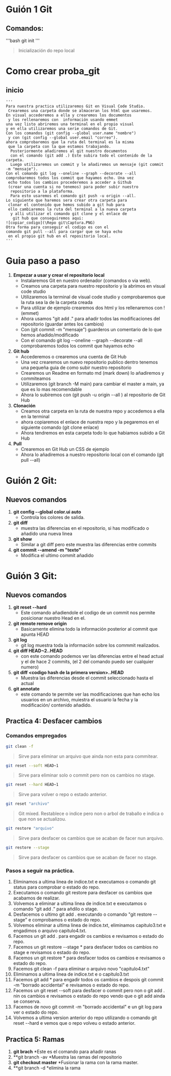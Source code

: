 # Guión 1 Git
## Comandos:
'''bash
git init
'''
>Inicialización do repo local
# Como crear proba_git 
## inicio
    '''
    Para nuestra practica utilizaremos Git en Visual Code Studio.
     Crearemos una carpeta donde se almaceran los html que usaremos.
    En visual accederemos a ella y crearemos los documentos
     y los rellenaremos con  información usando emmet
    una vez listo abriremos una terminal en el propio visual 
    y en ella utilizaremos una serie comandos de Git. 
    Con los comandos (git config --global user.name "nombre")
     y con (git config --global user.email "correo").
    ahora comprobaremos que la ruta del terminal es la misma
     que la carpeta con la que estamos trabajando.
      Posteriormente añadiremos al git nuestro documentos 
      con el comando (git add .) Este subira todo el contenido de la carpeta. 
      Luego utilizaremos un commit y le añadiremos un mensaje (git commit -m "mensaje").
    Con el comando git log --oneline --graph --decorate --all 
    comprobaremos todos los commit que hayamos echo. Una vez
     echo todos los cambios procederemos a acceder a Github 
     (crear una cuenta si no tenemos) para poder subir nuestro
      repositorio a la plataforma. 
      Para esto usaremos el comando git push -u origin --all.
    Lo siguiente que haremos sera crear otra carpeta para
     clonar el contenido que hemos subido a git hub para
     ello cambiaremos la ruta del terminal a la nueva carpeta
      y alli utilizar el comando git clone y el enlace de
       git hub que conseguiremos aqui:
    ![copiar_codigo](\Repo git\Captura.PNG)
    Otra forma para conseguir el codigo es con el 
    comando git pull --all para cargar que se haya echo
     en el propio git hub en el repositorio local.
    '''
# Guia paso a paso
 1. **Empezar a usar y crear el repositorio local**
    * Instalaremos Git en nuestro ordenador (comandos o via web).
    * Creamos una carpeta para nuestro repositorio y la abrimos en visual code studio
    * Utilizaremos la terminal de visual code studio y comprobaremos que la ruta sea la de la carpeta creada
    * Para utilizar de ejemplo crearemos dos html y los rellenaremos con ! (emmet)
    * Ahora usamos "git add ." para añadir todos las modificaciones del repositorio (guardar antes los cambios)
    * Con (git commit -m "mensaje") guarderos un comentario de lo que hemos añadido/modificado
    * Con el comando git log --oneline --graph --decorate --all comprobaremos todos los commit que hayamos echo
2. **Git hub** 
    * Accederemos o crearemos una cuenta de Git Hub
    * Una vez crearemos un nuevo repositorio publico dentro tenemos una pequeña guia de como subir nuestro repositorio
    * Crearemos un Readme en formato md (mark down) lo añadiremos y commiteamos
    * Utilizaremos (git branch -M main) para cambiar el master a main, ya que es lo mas recomendable
    * Ahora lo subiremos con (git push -u origin --all ) al repositorio de Git Hub
3. **Clonación**
    * Creamos otra carpeta en la ruta de nuestra repo y accedemos a ella en la terminal
    * ahora copiaremos el enlace de nuestra repo y la pegaremos en el siguiente comando (git clone enlace)
    * Ahora tendremos en esta carpeta todo lo que habiamos subido a Git Hub
4. **Pull**
    * Crearemos en Git Hub un CSS de ejemplo
    * Ahora lo añadiremos a nuestro repositorio local con el comando (git pull --all)

# Guión 2 Git:
## Nuevos comandos
1. **git config --global color.ui auto**
    * Controla los colores de salida.
2. **git diff**
    * muestra las diferencias en el repositorio, si has modificado o añadido una nueva linea
3. **git show**
    * Similar a git diff pero este muestra las diferencias entre commits
4. **git commit --amend -m "texto"**
    * Modifica el ultimo commit añadido
# Guión 3 Git:
## Nuevos comandos
1. **git reset --hard**
    * Este comando añadiendole el codigo de un commit nos permite posicionar nuestro Head en el.
2. **git remote remove origin** 
    * Basicamente elimina todo la información posterior al commit que apunta HEAD
3. **git log**
    * git log muestra toda la información sobre los commmit realizados.
4. **git diff HEAD~2..HEAD**
    * con este comando podemos ver las diferencias entre el head actual y el de hace 2 commits, (el 2 del comando puedo ser cualquier numero)
5. **git diff &lt;codigo hash de la primera version>..HEAD**
    * Muestra las diferencias desde el commit seleccionado hasta el actual
6. **git annotate**
    * este comando te permite ver las modificaciones que han echo los usuarios en un archivo, muiestra el usuario la fecha y la modificación/ contenido añadido.

## Practica 4: Desfacer cambios

### Comandos empregados

``` bash 
git clean -f
```
> Sirve para eliminar un arquivo que ainda non esta para commitear.

``` bash 
git reset --soft HEAD~1
```
> Sirve para eliminar solo o commit pero non os cambios no stage.

``` bash 
git reset --hard HEAD~1
```
> Sirve para volver o repo o estado anterior.

```bash 
git reset "archivo"
```
> Git mixed. Restablece o indice pero non o arbol de traballo e indica o que non se actualizou.

``` bash 
git restore "arquivo"
```
> Sirve para desfacer os cambios que se acaban de facer nun arquivo.

``` bash
git restore --stage
```
> Sirve para desfacer os cambios que se acaban de facer no stage.


### Pasos a seguir na práctica.

1. Eliminamos a ultima linea de indice.txt e executamos o comando git status para comprobar o estado do repo.
2. Executamos o comando git restore para desfacer os cambios que acabamos de realizar. 
3. Volvemos a eliminar a ultima linea de indice.txt e executamos o comando "git add ." para añdilo o stage.
4. Desfacemos o ultimo git add . executando o comando "git restore --stage" e comprobamos o estado do repo.
5. Volvemos eliminar a ultima linea de indice.txt, eliminamos capitulo3.txt e engadimos o arquivo capitulo4.txt.
6. Facemos un git add . para engadir os cambios e revisamos o estado do repo.
7. Facemos un git restore --stage * para desfacer todos os cambios no stage e revisamos o estado do repo.
8. Facemos un git restore * para desfacer todos os cambios e revisamos o estado do repo.
9. Facemos git clean -f para eliminar o arquivo novo "capitulo4.txt" 
10. Eliminamos a ultima linea de indice.txt e o capitulo3.txt
11. Facemos git add * para engadir todos os cambios e despois git commit -m "borrado accidental" e revisamos o estado do repo.
12. Facemos un git reset --soft para desfacer o commit pero non o git add . nin os cambios e revisamos o estado do repo vendo que o git add ainda se conserva.
13. Facemos de novo git commit -m "borrado accidental" e un git log para ver o estado do repo.
14. Volvemos a ultima version anterior do repo utilizando o comando git reset --hard e vemos que o repo volveu o estado anterior.


## Practica 5: Ramas
1. **git brach**
    *Este es el comando para añadir ranas
2. **git branch -av
    *Muestra las ramas del repositorio
3. **git checkout master**
    *Fusionar la rama con la rama master.
4. **git branch -d
    *elimina la rama
